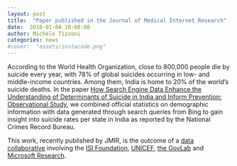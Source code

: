 ```yaml
---
layout: post
title:  "Paper published in the Journal of Medical Internet Research"
date:  2018-01-04 10:00:00
author: Michele Tizzoni
categories: news
#cover:  "assets/instacode.png"
---
```

According to the World Health Organization, close to 800,000 people die by suicide every year, with 78% of global suicides occurring in low- and middle-income countries.
Among them, India is home to 20% of the world’s suicide deaths.
In the paper [How Search Engine Data Enhance the Understanding of Determinants of Suicide in India and Inform Prevention: Observational Study](https://www.jmir.org/2019/1/e10179/), we combined official statistics on demographic information with data generated through search queries from Bing to gain insight into suicide rates per state in India as reported by the National Crimes Record Bureau.

This work, recently published by JMIR, is the outcome of a [data collaborative](https://datacollaboratives.org) involving the [ISI Foundation](https://www.isi.it), [UNICEF](https://unicef.org), [the GovLab](https://thegovlab.org) and [Microsoft Research](https://www.microsoft.com/en-us/research).
